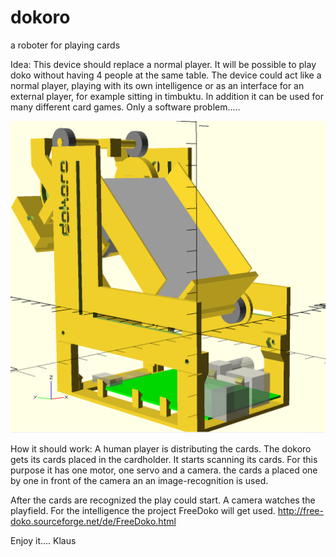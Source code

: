 # dokoro
a roboter for playing cards


Idea:
This device should replace a normal player.
It will be possible to play doko without having 4 people at the same table.
The device could act like a normal player, playing with its own intelligence or as an interface for an external player, for example sitting in timbuktu.
In addition it can be used for many different card games. Only a software problem.....

![dokoro openscad](/images/all.png)

How it should work:
A human player is distributing the cards. The dokoro gets its cards placed in the cardholder.
It starts scanning its cards. For this purpose it has one motor, one servo and a camera. the cards a placed one by one in front of the camera an an image-recognition is used. 

After the cards are recognized the play could start. A camera watches the playfield.
For the intelligence the project FreeDoko will get used. http://free-doko.sourceforge.net/de/FreeDoko.html

Enjoy it.... Klaus 